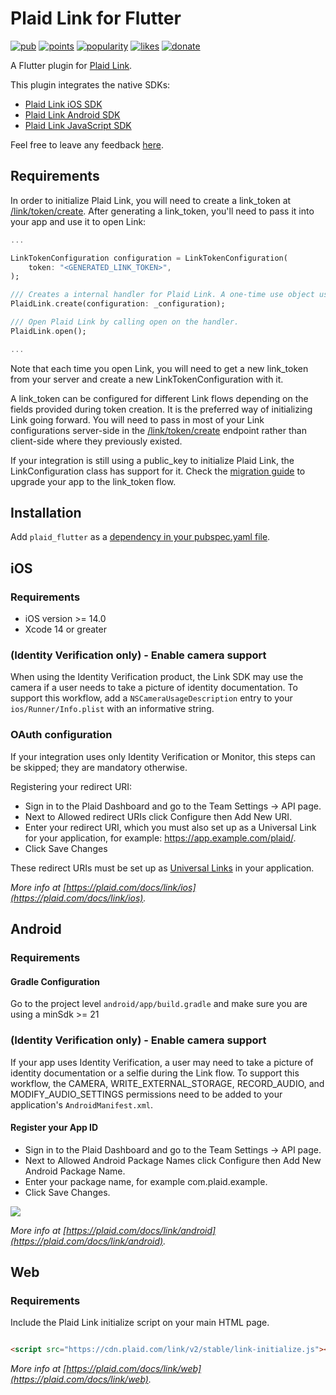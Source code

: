 # Plaid Link for Flutter

[![pub](https://img.shields.io/pub/v/plaid_flutter.svg)](https://pub.dev/packages/plaid_flutter)
[![points](https://img.shields.io/pub/points/plaid_flutter)](https://pub.dev/packages/plaid_flutter)
[![popularity](https://img.shields.io/pub/popularity/plaid_flutter)](https://pub.dev/packages/plaid_flutter)
[![likes](https://img.shields.io/pub/likes/plaid_flutter)](https://pub.dev/packages/plaid_flutter)
[![donate](https://img.shields.io/badge/Buy%20me%20a%20beer-orange.svg)](https://www.buymeacoffee.com/jpereira)

A Flutter plugin for [Plaid Link](https://plaid.com/docs/link).

This plugin integrates the native SDKs:

- [Plaid Link iOS SDK](https://plaid.com/docs/link/ios)
- [Plaid Link Android SDK](https://plaid.com/docs/link/android)
- [Plaid Link JavaScript SDK](https://plaid.com/docs/link/web)

Feel free to leave any feedback [here](https://github.com/jorgefspereira/plaid_flutter/issues).

## Requirements

In order to initialize Plaid Link, you will need to create a link_token at [/link/token/create](https://plaid.com/docs/#create-link-token). After generating a link_token, you'll need to pass it into your app and use it to open Link:

``` dart
...

LinkTokenConfiguration configuration = LinkTokenConfiguration(
    token: "<GENERATED_LINK_TOKEN>",
);

/// Creates a internal handler for Plaid Link. A one-time use object used to open a Link session. Should always be called before open.
PlaidLink.create(configuration: _configuration);

/// Open Plaid Link by calling open on the handler.
PlaidLink.open();

...

```

Note that each time you open Link, you will need to get a new link_token from your server and create a new LinkTokenConfiguration with it.

A link_token can be configured for different Link flows depending on the fields provided during token creation. It is the preferred way of initializing Link going forward. You will need to pass in most of your Link configurations server-side in the [/link/token/create](https://plaid.com/docs/#create-link-token) endpoint rather than client-side where they previously existed.

If your integration is still using a public_key to initialize Plaid Link, the LinkConfiguration class has support for it. Check the [migration guide](https://plaid.com/docs/upgrade-to-link-tokens/) to upgrade your app to the link_token flow.

## Installation

Add `plaid_flutter` as a [dependency in your pubspec.yaml file](https://flutter.io/platform-plugins/).

## iOS

### Requirements

- iOS version >= 14.0
- Xcode 14 or greater

### (Identity Verification only) - Enable camera support 

When using the Identity Verification product, the Link SDK may use the camera if a user needs to take a picture of identity documentation. To support this workflow, add a `NSCameraUsageDescription` entry to your `ios/Runner/Info.plist` with an informative string. 

### OAuth configuration

If your integration uses only Identity Verification or Monitor, this steps can be skipped; they are mandatory otherwise.

Registering your redirect URI:

- Sign in to the Plaid Dashboard and go to the Team Settings -> API page.
- Next to Allowed redirect URIs click Configure then Add New URI.
- Enter your redirect URI, which you must also set up as a Universal Link for your application, for example: https://app.example.com/plaid/.
- Click Save Changes

These redirect URIs must be set up as [Universal Links](https://developer.apple.com/ios/universal-links/) in your application.

*More info at [https://plaid.com/docs/link/ios](https://plaid.com/docs/link/ios).*

## Android

### Requirements
#### Gradle Configuration

Go to the project level `android/app/build.gradle` and make sure you are using a minSdk >= 21

### (Identity Verification only) - Enable camera support

If your app uses Identity Verification, a user may need to take a picture of identity documentation or a selfie during the Link flow. To support this workflow, the CAMERA, WRITE_EXTERNAL_STORAGE, RECORD_AUDIO, and MODIFY_AUDIO_SETTINGS permissions need to be added to your application's `AndroidManifest.xml`.

#### Register your App ID

- Sign in to the Plaid Dashboard and go to the Team Settings -> API page.
- Next to Allowed Android Package Names click Configure then Add New Android Package Name.
- Enter your package name, for example com.plaid.example.
- Click Save Changes.

![](https://raw.githubusercontent.com/jorgefspereira/plaid_flutter/master/doc/images/register-app-id.png)

*More info at [https://plaid.com/docs/link/android](https://plaid.com/docs/link/android).*

## Web

### Requirements

Include the Plaid Link initialize script on your main HTML page.

``` html

<script src="https://cdn.plaid.com/link/v2/stable/link-initialize.js"></script>

```

*More info at [https://plaid.com/docs/link/web](https://plaid.com/docs/link/web).*


